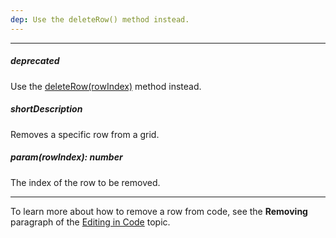 ```yaml
---
dep: Use the deleteRow() method instead.
---
```

---
##### deprecated
Use the [deleteRow(rowIndex)](/api-reference/10%20UI%20Widgets/dxDataGrid/3%20Methods/deleteRow(rowIndex).md '/Documentation/ApiReference/UI_Widgets/dxDataGrid/Methods/#deleteRowrowIndex') method instead.

##### shortDescription
Removes a specific row from a grid.

##### param(rowIndex): number
The index of the row to be removed.

---
To learn more about how to remove a row from code, see the **Removing** paragraph of the [Editing in Code](/concepts/10%20UI%20Widgets/70%20Data%20Grid/070%20Data%20Editing/30%20Editing%20in%20Code.md '/Documentation/Guide/UI_Widgets/Data_Grid/Data_Editing/#Editing_in_Code') topic.